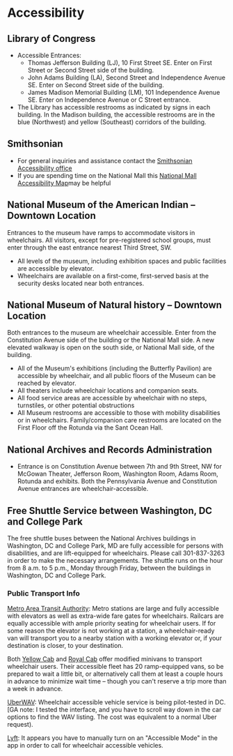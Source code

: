 # Accessibility

## Library of Congress
* Accessible Entrances:
  * Thomas Jefferson Building (LJ), 10 First Street SE. Enter on First Street or Second Street side of the building.
  * John Adams Building (LA), Second Street and Independence Avenue SE. Enter on Second Street side of the building.
  * James Madison Memorial Building (LM), 101 Independence Avenue SE. Enter on Independence Avenue or C Street entrance.
* The Library has accessible restrooms as indicated by signs in each building. In the Madison building, the accessible restrooms are in the blue (Northwest) and yellow (Southeast) corridors of the building.

## Smithsonian
* For general inquiries and assistance contact the [Smithsonian Accessibility office](https://www.si.edu/access)
* If you are spending time on the National Mall this [National Mall Accessibility Map](https://www.si.edu/content/ovs/accessmapsindd.pdf)may be helpful

## National Museum of the American Indian – Downtown Location
Entrances to the museum have ramps to accommodate visitors in wheelchairs. All visitors, except for pre-registered school groups, must enter through the east entrance nearest Third Street, SW.
* All levels of the museum, including exhibition spaces and public facilities are accessible by elevator.
* Wheelchairs are available on a first-come, first-served basis at the security desks located near both entrances.

## National Museum of Natural history – Downtown Location
Both entrances to the museum are wheelchair accessible. Enter from the Constitution Avenue side of the building or the National Mall side. A new elevated walkway is open on the south side, or National Mall side, of the building.
* All of the Museum's exhibitions (including the Butterfly Pavilion) are accessible by wheelchair, and all public floors of the Museum can be reached by elevator.
* All theaters include wheelchair locations and companion seats.
* All food service areas are accessible by wheelchair with no steps, turnstiles, or other potential obstructions
* All Museum restrooms are accessible to those with mobility disabilities or in wheelchairs. Family/companion care restrooms are located on the First Floor off the Rotunda via the Sant Ocean Hall.

## National Archives and Records Administration
* Entrance is on Constitution Avenue between 7th and 9th Street, NW for McGowan Theater, Jefferson Room, Washington Room, Adams Room, Rotunda and exhibits. Both the Pennsylvania Avenue and Constitution Avenue entrances are wheelchair-accessible.

## Free Shuttle Service between Washington, DC and College Park
The free shuttle buses between the National Archives buildings in Washington, DC and College Park, MD are fully accessible for persons with disabilities, and are lift-equipped for wheelchairs. Please call 301-837-3263 in order to make the necessary arrangements. The shuttle runs on the hour from 8 a.m. to 5 p.m., Monday through Friday, between the buildings in Washington, DC and College Park.

### Public Transport Info
[Metro Area Transit Authority](https://www.wmata.com/service/accessibility/#main-content): Metro stations are large and fully accessible with elevators as well as extra-wide fare gates for wheelchairs. Railcars are equally accessible with ample priority seating for wheelchair users. If for some reason the elevator is not working at a station, a wheelchair-ready van will transport you to a nearby station with a working elevator or, if your destination is closer, to your destination.

Both [Yellow Cab](https://dcyellowcab.com/wheelchair-accessible-service/) and [Royal Cab](http://dctaxionline.com/wheelchair-faqs/) offer modified minivans to transport wheelchair users. Their accessible fleet has 20 ramp-equipped vans, so be prepared to wait a little bit, or alternatively call them at least a couple hours in advance to minimize wait time – though you can't reserve a trip more than a week in advance.

[UberWAV](https://www.uber.com/us/en/ride/uberwav/): Wheelchair accessible vehicle service is being pilot-tested in DC. [GA note: I tested the interface, and you have to scroll way down in the car options to find the WAV listing. The cost was equivalent to a normal Uber request).

[Lyft](https://help.lyft.com/hc/en-us/articles/115013081668-Accessible-vehicle-dispatch#dc): It appears you have to manually turn on an "Accessible Mode" in the app in order to call for wheelchair accessible vehicles.
